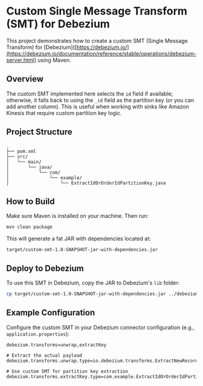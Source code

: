 # Custom Single Message Transform (SMT) for Debezium

This project demonstrates how to create a custom SMT (Single Message Transform) for [Debezium]([https://debezium.io/](https://debezium.io/documentation/reference/stable/operations/debezium-server.html) using Maven.


## Overview

The custom SMT implemented here selects the `id` field if available; otherwise, it falls back to using the `_id` field as the partition key (or you can add another column). This is useful when working with sinks like Amazon Kinesis that require custom partition key logic.

## Project Structure

```
.
├── pom.xml
├── src/
│   └── main/
│       └── java/
│           └── com/
│               └── example/
│                   └── ExtractIdOrOrderIdPartitionKey.java
```

## How to Build

Make sure Maven is installed on your machine. Then run:

```bash
mvn clean package
```

This will generate a fat JAR with dependencies located at:

```
target/custom-smt-1.0-SNAPSHOT-jar-with-dependencies.jar
```

## Deploy to Debezium

To use this SMT in Debezium, copy the JAR to Debezium's `lib` folder:

```bash
cp target/custom-smt-1.0-SNAPSHOT-jar-with-dependencies.jar ../debezium/lib/
```

## Example Configuration

Configure the custom SMT in your Debezium connector configuration (e.g., `application.properties`):

```properties
debezium.transforms=unwrap,extractKey

# Extract the actual payload
debezium.transforms.unwrap.type=io.debezium.transforms.ExtractNewRecordState

# Use custom SMT for partition key extraction
debezium.transforms.extractKey.type=com.example.ExtractIdOrOrderIdPartitionKey
```

